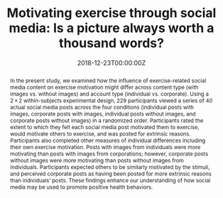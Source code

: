 ---
title: "Motivating exercise through social media: Is a picture always worth a thousand words?"
authors:
- Caitlyn Johnston
- admin
date: "2018-12-23T00:00:00Z"
doi: "10.1016/j.psychsport.2018.12.012"
profile: false

# Schedule page publish date (NOT publication's date).
publishDate: ""

# Publication type.
# Legend: 0 = Uncategorized; 1 = Conference paper; 2 = Journal article;
# 3 = Preprint / Working Paper; 4 = Report; 5 = Book; 6 = Book section;
# 7 = Thesis; 8 = Patent
publication_types: ["2"]

# Publication name and optional abbreviated publication name.
publication: "*Psychology of Sport and Exercise*"
publication_short: ""

abstract: In the present study, we examined how the influence of exercise-related social media content on exercise motivation might differ across content type (with images vs. without images) and account type (individual vs. corporate). Using a 2 × 2 within-subjects experimental design, 229 participants viewed a series of 40 actual social media posts across the four conditions (individual posts with images, corporate posts with images, individual posts without images, and corporate posts without images) in a randomized order. Participants rated the extent to which they felt each social media post motivated them to exercise, would motivate others to exercise, and was posted for extrinsic reasons. Participants also completed other measures of individual differences including their own exercise motivation. Posts with images from individuals were more motivating than posts with images from corporations; however, corporate posts without images were more motivating than posts without images from individuals. Participants expected others to be similarly motivated by the stimuli, and perceived corporate posts as having been posted for more extrinsic reasons than individuals’ posts. These findings enhance our understanding of how social media may be used to promote positive health behaviors.



# Summary. An optional shortened abstract.
summary: What kinds of social media posts most effectively promote actual exercise motivation? This published paper reports the results of Caitlyn Johnston's senior thesis project that answered that question by comparing indivdiual and corporate social media posts, and posts with and without images.

tags:
- 
featured: false

# links:
# - name: ""
#   url: ""
url_pdf: https://psyarxiv.com/yw452/download?format=pdf
url_code: ''
url_dataset: ''
url_poster: ''
url_project: https://osf.io/7e6k3/
url_slides: ''
url_source: ''
url_video: ''

# Featured image
# To use, add an image named `featured.jpg/png` to your page's folder. 
image:
  caption: 'Image credit: [**Unsplash**](https://unsplash.com/photos/lrQPTQs7nQQ)'
  focal_point: ""
  preview_only: false

# Associated Projects (optional).
#   Associate this publication with one or more of your projects.
#   Simply enter your project's folder or file name without extension.
#   E.g. `internal-project` references `content/project/internal-project/index.md`.
#   Otherwise, set `projects: []`.
projects: []

---